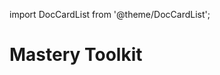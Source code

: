 
import DocCardList from '@theme/DocCardList';

# Mastery Toolkit
<!--
TODO:
Topics to prepare the person to be on their own
Up until this section, the reader has been relying on Guided Learning.
This section's goal is to give autonomy to the reader.
-->

<DocCardList />
